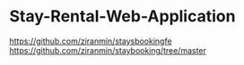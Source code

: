 # Stay-Rental-Web-Application

https://github.com/ziranmin/staysbookingfe
https://github.com/ziranmin/staybooking/tree/master

